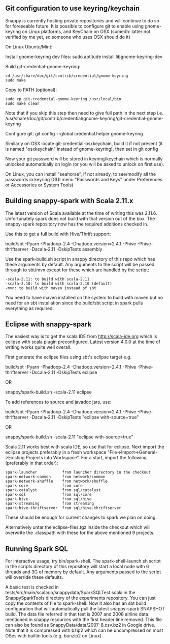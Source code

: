 ## Git configuration to use keyring/keychain

Snappy is currently hosting private repositories and will continue to do
so for foreseable future. It is possible to configure git to enable
using gnome-keyring on Linux platforms, and KeyChain on OSX
(sumedh: latter not verified by me yet, so someone who uses OSX should do it)

On Linux Ubuntu/Mint:

Install gnome-keyring dev files: sudo aptitude install libgnome-keyring-dev

Build git-credential-gnome-keyring:

    cd /usr/share/doc/git/contrib/credential/gnome-keyring
    sudo make

Copy to PATH (optional):

    sudo cp git-credential-gnome-keyring /usr/local/bin
    sudo make clean

Note that if you skip this step then need to give full path in the next
step i.e. /usr/share/doc/git/contrib/credential/gnome-keyring/git-credential-gnome-keyring

Configure git: git config --global credential.helper gnome-keyring

Similarly on OSX locate git-credential-osxkeychain, build it if not present
(it is named "osxkeychain" instead of gnome-keyring), then set in git config

Now your git password will be stored in keyring/keychain which is normally
unlocked automatically on login (or you will be asked to unlock on first use).

On Linux, you can install "seahorse", if not already, to see/modify all
the passwords in keyring (GUI menu "Passwords and Keys" under Preferences
or Accessories or System Tools)


## Building snappy-spark with Scala 2.11.x

The latest version of Scala available at the time of writing this was 2.11.6.
Unfortunately spark does not build with that version out of the box.
The snappy-spark repository now has the required additions checked in.

Use this to get a full build with Hive/Thrift support:

build/sbt -Pyarn -Phadoop-2.4 -Dhadoop.version=2.4.1 -Phive -Phive-thriftserver -Dscala-2.11 -DskipTests assembly

Use the spark-build.sh script in snappy directory of this repo which has
these arguments by default. Any arguments to the script will be passed
through to sbt/mvn except for these which are handled by the script:

    -scala-2.11: to build with scala-2.11
    -scala-2.10: to build with scala-2.10 (default)
    -mvn: to build with maven instead of sbt

You need to have maven installed on the system to build with maven but
no need for an sbt installation since the build/sbt script in spark pulls
everything as required.


## Eclipse with snappy-spark

The easiest way is to get the scala IDE from http://scala-ide.org which is
eclipse with scala plugin preconfigured. Latest version 4.0.0 at the time of
writing works quite well overall.

First generate the eclipse files using sbt's eclipse target e.g.

build/sbt -Pyarn -Phadoop-2.4 -Dhadoop.version=2.4.1 -Phive -Phive-thriftserver -Dscala-2.11 -DskipTests eclipse

OR

snappy/spark-build.sh -scala-2.11 eclipse


To add references to source and javadoc jars, use:

build/sbt -Pyarn -Phadoop-2.4 -Dhadoop.version=2.4.1 -Phive -Phive-thriftserver -Dscala-2.11 -DskipTests "eclipse with-source=true"

OR

snappy/spark-build.sh -scala-2.11 "eclipse with-source=true"

Scala 2.11 works best with scala IDE, so use that for eclipse.
Next import the eclipse projects preferably in a fresh workspace
"File->Import->General->Existing Projects into Workspace". For a start,
import the following (preferably in that order):

    spark-launcher           from launcher directory in the checkout
    spark-network-common     from network/common
    spark-network-shuffle    from network/shuffle
    spark-core               from core
    spark-catalyst           from sql/catalyst
    spark-sql                from sql/core
    spark-hive               from sql/hive
    spark-streaming          from streaming
    spark-hive-thriftserver  from sql/hive-thriftserver

These should be enough for current changes to spark we plan on doing.

Alternatively untar the eclipse-files.tgz inside the checkout which will
overwrite the .classpath with these for the above mentioned 9 projects.


## Running Spark SQL

For interactive usage, try bin/spark-shell. The spark-shell-launch.sh script
in the scripts directory of this repository will start a local node with
6 threads and 3G of memory by default. Any arguments passed to the
script will override these defaults.

A basic test is checked in tests/src/main/scala/io/snappydata/SparkSQLTest.scala
in the SnappySparkTools directory of the experiments repository.
You can just copy the contents of file to spark-shell. Now it also has an sbt
build configuration that will automatically pull the latest snappy-spark
SNAPSHOT build. The data file referred in that test is 2007 and 2008 airline
data mentioned in snappy resources with the first header line removed. This
file can also be found as SnappyData/data/2007-8.csv.bz2 in Google drive.
Note that it is compressed with bzip2 which can be uncompressed on most
OSes with builtin tools (e.g. bunzip2 on Linux)
